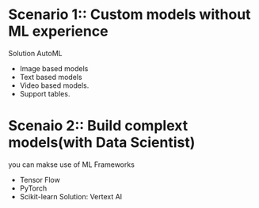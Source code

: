 # Scenario 1:: Custom models without ML experience
Solution AutoML
- Image based models
- Text based models
- Video based models.
- Support tables.

# Scenaio 2:: Build complext models(with Data Scientist)
you can makse use of ML Frameworks
- Tensor Flow
- PyTorch
- Scikit-learn
Solution: Vertext AI
